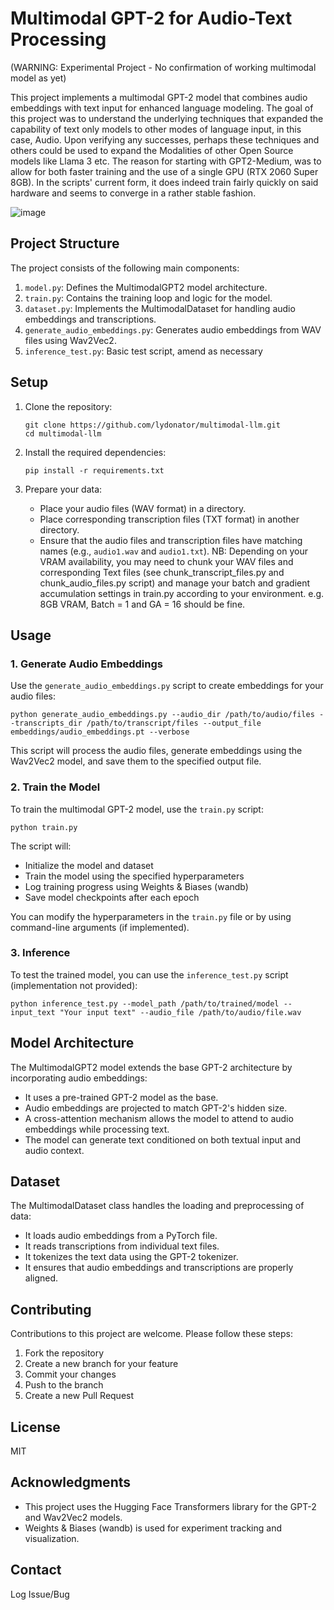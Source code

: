 # Multimodal GPT-2 for Audio-Text Processing 
(WARNING: Experimental Project - No confirmation of working multimodal model as yet)


This project implements a multimodal GPT-2 model that combines audio embeddings with text input for enhanced language modeling.
The goal of this project was to understand the underlying techniques that expanded the capability of text only models to other modes of language input, in this case, Audio. Upon verifying any successes, perhaps these techniques and others could be used to expand the 
Modalities of other Open Source models like Llama 3 etc. The reason for starting with GPT2-Medium, was to allow for both faster training and the use of a single GPU (RTX 2060 Super 8GB). In the scripts' current form, it does indeed train fairly quickly on said hardware and seems to converge in a rather stable fashion. 

![image](https://github.com/user-attachments/assets/07bd9008-221b-43f8-acc6-de9a99197706)



## Project Structure

The project consists of the following main components:  

1. `model.py`: Defines the MultimodalGPT2 model architecture.
2. `train.py`: Contains the training loop and logic for the model.
3. `dataset.py`: Implements the MultimodalDataset for handling audio embeddings and transcriptions.
4. `generate_audio_embeddings.py`: Generates audio embeddings from WAV files using Wav2Vec2.
5. `inference_test.py`: Basic test script, amend as necessary


## Setup

1. Clone the repository:
   ```
   git clone https://github.com/lydonator/multimodal-llm.git
   cd multimodal-llm
   ```

2. Install the required dependencies:
   ```
   pip install -r requirements.txt
   ```

3. Prepare your data:
   - Place your audio files (WAV format) in a directory. 
   - Place corresponding transcription files (TXT format) in another directory.
   - Ensure that the audio files and transcription files have matching names (e.g., `audio1.wav` and `audio1.txt`).
    NB: Depending on your VRAM availability, you may need to chunk your WAV files
     and corresponding Text files (see chunk_transcript_files.py and chunk_audio_files.py script) and manage your batch and 
     gradient accumulation settings in train.py according to your environment. e.g. 8GB VRAM, Batch = 1 and GA = 16 should be fine.
     
## Usage

### 1. Generate Audio Embeddings

Use the `generate_audio_embeddings.py` script to create embeddings for your audio files:

```
python generate_audio_embeddings.py --audio_dir /path/to/audio/files --transcripts_dir /path/to/transcript/files --output_file embeddings/audio_embeddings.pt --verbose
```

This script will process the audio files, generate embeddings using the Wav2Vec2 model, and save them to the specified output file.

### 2. Train the Model

To train the multimodal GPT-2 model, use the `train.py` script:

```
python train.py
```

The script will:
- Initialize the model and dataset
- Train the model using the specified hyperparameters
- Log training progress using Weights & Biases (wandb)
- Save model checkpoints after each epoch

You can modify the hyperparameters in the `train.py` file or by using command-line arguments (if implemented).

### 3. Inference

To test the trained model, you can use the `inference_test.py` script (implementation not provided):

```
python inference_test.py --model_path /path/to/trained/model --input_text "Your input text" --audio_file /path/to/audio/file.wav
```

## Model Architecture

The MultimodalGPT2 model extends the base GPT-2 architecture by incorporating audio embeddings:

- It uses a pre-trained GPT-2 model as the base.
- Audio embeddings are projected to match GPT-2's hidden size.
- A cross-attention mechanism allows the model to attend to audio embeddings while processing text.
- The model can generate text conditioned on both textual input and audio context.

## Dataset

The MultimodalDataset class handles the loading and preprocessing of data:

- It loads audio embeddings from a PyTorch file.
- It reads transcriptions from individual text files.
- It tokenizes the text data using the GPT-2 tokenizer.
- It ensures that audio embeddings and transcriptions are properly aligned.

## Contributing

Contributions to this project are welcome. Please follow these steps:

1. Fork the repository
2. Create a new branch for your feature
3. Commit your changes
4. Push to the branch
5. Create a new Pull Request

## License

MIT

## Acknowledgments

- This project uses the Hugging Face Transformers library for the GPT-2 and Wav2Vec2 models.
- Weights & Biases (wandb) is used for experiment tracking and visualization.

## Contact

Log Issue/Bug
